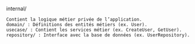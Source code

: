 internal/

    Contient la logique métier privée de l’application.
    domain/ : Définitions des entités métiers (ex. User).
    usecase/ : Contient les services métier (ex. CreateUser, GetUser).
    repository/ : Interface avec la base de données (ex. UserRepository).
